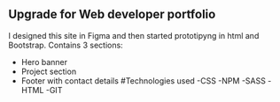 ## Upgrade for Web developer portfolio

I designed this site in Figma and then started prototipyng in html and Bootstrap.
Contains 3 sections:
- Hero banner
- Project section
- Footer with contact details
#Technologies used
-CSS
-NPM
-SASS
-HTML
-GIT
